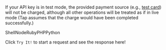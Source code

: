 If your API key is in test mode, the provided payment source (e.g., [test card](https://developers.tap.company/reference/testing-cards)) will not be charged, although all other operations will be treated as if in live mode (Tap assumes that the charge would have been completed successfully.)

ShellNodeRubyPHPPython

Click `Try It!` to start a request and see the response here!